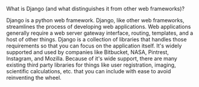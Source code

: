 What is Django (and what distinguishes it from other web frameworks)?

Django is a python web framework. Django, like other web frameworks, streamlines the process of developing web applications. Web applications generally require a web server gateway interface, routing, templates, and a host of other things. Django is a collection of libraries that handles those requirements so that you can focus on the application itself. It's widely supported and used by companies like Bitbucket, NASA, Pintrest, Instagram, and Mozilla. Because of it's wide support, there are many existing third party libraries for things like user registration, imaging, scientific calculations, etc. that you can include with ease to avoid reinventing the wheel. 
